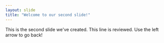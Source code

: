 ```yaml
---
layout: slide
title: "Welcome to our second slide!"
---
```

This is the second slide we've created. This line is reviewed.
Use the left arrow to go back!

